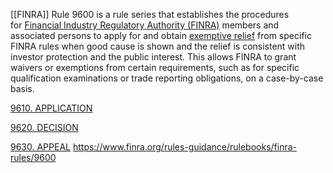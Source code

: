 [[FINRA]] Rule 9600 is a rule series that establishes the procedures for [Financial Industry Regulatory Authority (FINRA)](https://www.google.com/search?client=safari&sca_esv=5950ff312d9797ee&cs=1&sxsrf=AE3TifMNvNtzxqHba-PSM9-Vg1y0_vDSWA%3A1759156860475&q=Financial+Industry+Regulatory+Authority+%28FINRA%29&sa=X&ved=2ahUKEwirwOP9mf6PAxWgB-8CHS8oAW4QxccNegQIAhAB&mstk=AUtExfD7MkVyYOsM3p0wT97R6i6VWBmJLqLMTRR5efb-RzQCc-0Ok4rHXQR_VHhjc_5jwAe_5iHMbw_L_y-CJZlgvUT6SOQFN7F5y9mx4hkDv16GUaPV-MDQf6cSZdxutJJCpJn3Lu7nDsvt5AJqbcgfLP9Gr491jq72nXk1C0uvwFsAo1PMP4qAoHO-Hz39CSR-pWr6G1EJNk6dzuSxp2NrLS-Sib5fOu2iEs4w2Fc71DRiZrXhOniUOi6e3uy_LdbY1-FDU_POWwOGiggqnqWlNX0w&csui=3) members and associated persons to apply for and obtain [exemptive relief](https://www.google.com/search?client=safari&sca_esv=5950ff312d9797ee&cs=1&sxsrf=AE3TifMNvNtzxqHba-PSM9-Vg1y0_vDSWA%3A1759156860475&q=exemptive+relief&sa=X&ved=2ahUKEwirwOP9mf6PAxWgB-8CHS8oAW4QxccNegQIAhAC&mstk=AUtExfD7MkVyYOsM3p0wT97R6i6VWBmJLqLMTRR5efb-RzQCc-0Ok4rHXQR_VHhjc_5jwAe_5iHMbw_L_y-CJZlgvUT6SOQFN7F5y9mx4hkDv16GUaPV-MDQf6cSZdxutJJCpJn3Lu7nDsvt5AJqbcgfLP9Gr491jq72nXk1C0uvwFsAo1PMP4qAoHO-Hz39CSR-pWr6G1EJNk6dzuSxp2NrLS-Sib5fOu2iEs4w2Fc71DRiZrXhOniUOi6e3uy_LdbY1-FDU_POWwOGiggqnqWlNX0w&csui=3) from specific FINRA rules when good cause is shown and the relief is consistent with investor protection and the public interest. This allows FINRA to grant waivers or exemptions from certain requirements, such as for specific qualification examinations or trade reporting obligations, on a case-by-case basis.

[9610. APPLICATION](https://www.finra.org/rules-guidance/rulebooks/finra-rules/9610)

[9620. DECISION](https://www.finra.org/rules-guidance/rulebooks/finra-rules/9620)

[9630. APPEAL](https://www.finra.org/rules-guidance/rulebooks/finra-rules/9630)
https://www.finra.org/rules-guidance/rulebooks/finra-rules/9600